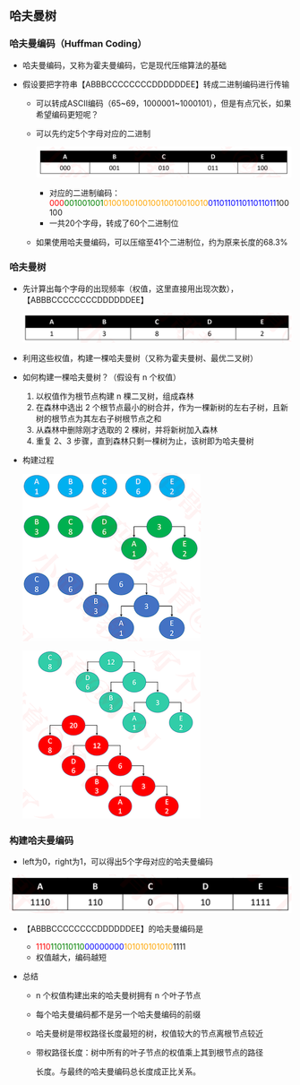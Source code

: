 ## 哈夫曼树

### 哈夫曼编码（Huffman Coding）

+ 哈夫曼编码，又称为霍夫曼编码，它是现代压缩算法的基础

+ 假设要把字符串【ABBBCCCCCCCCDDDDDDEE】转成二进制编码进行传输

  - 可以转成ASCII编码（65~69，1000001~1000101），但是有点冗长，如果希望编码更短呢？

  - 可以先约定5个字母对应的二进制

    ![](./images/哈夫曼树0.png)

    - 对应的二进制编码：<font color=red>000</font><font color=green>001001001</font><font color=orange>010010010010010010010010</font><font color=blue>011011011011011011</font>100100
    - 一共20个字母，转成了60个二进制位

  - 如果使用哈夫曼编码，可以压缩至41个二进制位，约为原来长度的68.3%

### 哈夫曼树

+ 先计算出每个字母的出现频率（权值，这里直接用出现次数），【ABBBCCCCCCCCDDDDDDEE】

  ![](./images/哈夫曼树1.png)

+ 利用这些权值，构建一棵哈夫曼树（又称为霍夫曼树、最优二叉树）
+ 如何构建一棵哈夫曼树？（假设有 n 个权值）
  1. 以权值作为根节点构建 n 棵二叉树，组成森林
  2. 在森林中选出 2 个根节点最小的树合并，作为一棵新树的左右子树，且新树的根节点为其左右子树根节点之和
  3. 从森林中删除刚才选取的 2 棵树，并将新树加入森林
  4. 重复 2、3 步骤，直到森林只剩一棵树为止，该树即为哈夫曼树

+ 构建过程

  ![](./images/哈夫曼树2.png)

  ![](./images/哈夫曼树3.png)

### 构建哈夫曼编码

+  left为0，right为1，可以得出5个字母对应的哈夫曼编码

  ![](./images/哈夫曼树4.png)

+ 【ABBBCCCCCCCCDDDDDDEE】的哈夫曼编码是
  - <font color=red>1110</font><font color=green>110110110</font><font color=blue>00000000</font><font color=orange>101010101010</font>1111
  - 权值越大，编码越短

+ 总结

  - n 个权值构建出来的哈夫曼树拥有 n 个叶子节点

  - 每个哈夫曼编码都不是另一个哈夫曼编码的前缀

  - 哈夫曼树是带权路径长度最短的树，权值较大的节点离根节点较近

  - 带权路径长度：树中所有的叶子节点的权值乘上其到根节点的路径

    长度。与最终的哈夫曼编码总长度成正比关系。
